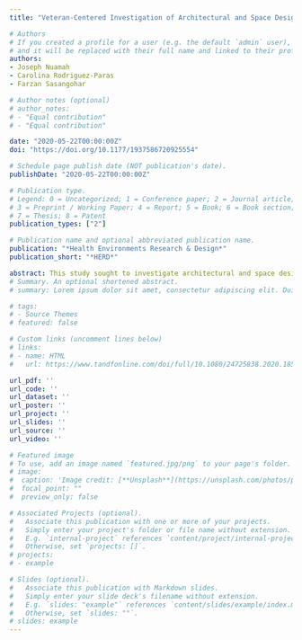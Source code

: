```yaml
---
title: "Veteran-Centered Investigation of Architectural and Space Design Considerations for Post-Traumatic Stress Disorder (PTSD)"

# Authors
# If you created a profile for a user (e.g. the default `admin` user), write the username (folder name) here 
# and it will be replaced with their full name and linked to their profile.
authors:
- Joseph Nuamah
- Carolina Rodriguez-Paras
- Farzan Sasangohar

# Author notes (optional)
# author_notes:
# - "Equal contribution"
# - "Equal contribution"

date: "2020-05-22T00:00:00Z" 
doi: "https://doi.org/10.1177/1937586720925554"

# Schedule page publish date (NOT publication's date).
publishDate: "2020-05-22T00:00:00Z"

# Publication type.
# Legend: 0 = Uncategorized; 1 = Conference paper; 2 = Journal article;
# 3 = Preprint / Working Paper; 4 = Report; 5 = Book; 6 = Book section;
# 7 = Thesis; 8 = Patent
publication_types: ["2"]

# Publication name and optional abbreviated publication name.
publication: "*Health Environments Research & Design*"
publication_short: "*HERD*"

abstract: This study sought to investigate architectural and space design considerations for veterans with post-traumatic stress disorder (PTSD). Anecdotal evidence suggests that urban design features could have a positive impact on the mental well-being of individuals suffering from PTSD. However, evidence-based architectural and space design guidelines for PTSD are largely absent. Semi-structured interviews were conducted with 17 veterans diagnosed with PTSD to gain insights into their personal experiences with physical indoor and outdoor spaces, and to inquire about their needs and expectations for future architectural design. Transcripts were analyzed thematically. Architectural design features including windows, entrances and exits, walkways and hallways, open space, defensible space, and green space; interior design features including furnishings and color; and ambient features including light, air quality, and noise levels were identified as most influential design features .Our results underscore the first important step to developing comprehensive architectural and space design guidelines for veterans with PTSD. Work is in progress to solicit more feedback from veterans.
# Summary. An optional shortened abstract.
# summary: Lorem ipsum dolor sit amet, consectetur adipiscing elit. Duis posuere tellus ac convallis placerat. Proin tincidunt magna sed ex sollicitudin condimentum.

# tags:
# - Source Themes
# featured: false

# Custom links (uncomment lines below)
# links:
# - name: HTML
#   url: https://www.tandfonline.com/doi/full/10.1080/24725838.2020.1855272?casa_token=168ZfRqGyj0AAAAA%3Ah0JV_DKzCQSRIgJwncol0jZkudpPmXXu6UZ7U12LUrVK6Pn-c61JtH5dCtYw1alGA2rlIsnr1sBFbQ

url_pdf: ''
url_code: ''
url_dataset: ''
url_poster: ''
url_project: ''
url_slides: ''
url_source: ''
url_video: ''

# Featured image
# To use, add an image named `featured.jpg/png` to your page's folder. 
# image:
#  caption: 'Image credit: [**Unsplash**](https://unsplash.com/photos/pLCdAaMFLTE)'
#  focal_point: ""
#  preview_only: false

# Associated Projects (optional).
#   Associate this publication with one or more of your projects.
#   Simply enter your project's folder or file name without extension.
#   E.g. `internal-project` references `content/project/internal-project/index.md`.
#   Otherwise, set `projects: []`.
# projects:
# - example

# Slides (optional).
#   Associate this publication with Markdown slides.
#   Simply enter your slide deck's filename without extension.
#   E.g. `slides: "example"` references `content/slides/example/index.md`.
#   Otherwise, set `slides: ""`.
# slides: example
---
```

